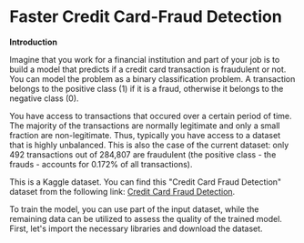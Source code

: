 # Faster Credit Card-Fraud Detection

**Introduction**

Imagine that you work for a financial institution and part of your job is to build a model that predicts if a credit card transaction is fraudulent or not. You can model the problem as a binary classification problem. A transaction belongs to the positive class (1) if it is a fraud, otherwise it belongs to the negative class (0).

You have access to transactions that occured over a certain period of time. The majority of the transactions are normally legitimate and only a small fraction are non-legitimate. Thus, typically you have access to a dataset that is highly unbalanced. This is also the case of the current dataset: only 492 transactions out of 284,807 are fraudulent (the positive class - the frauds - accounts for 0.172% of all transactions).

This is a Kaggle dataset. You can find this "Credit Card Fraud Detection" dataset from the following link: [Credit Card Fraud Detection](https://www.kaggle.com/datasets/mlg-ulb/creditcardfraud).

To train the model, you can use part of the input dataset, while the remaining data can be utilized to assess the quality of the trained model. First, let's import the necessary libraries and download the dataset.

